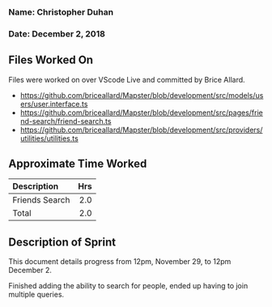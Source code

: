 ### Name: Christopher Duhan
### Date: December 2, 2018

## Files Worked On

Files were worked on over VScode Live and committed by Brice Allard.

- https://github.com/briceallard/Mapster/blob/development/src/models/users/user.interface.ts
- https://github.com/briceallard/Mapster/blob/development/src/pages/friend-search/friend-search.ts
- https://github.com/briceallard/Mapster/blob/development/src/providers/utilities/utilities.ts

## Approximate Time Worked

| Description                     | Hrs  |
| :------------------------------ | ---: |
| Friends Search                  | 2.0  |
| Total                           | 2.0  |

## Description of Sprint

This document details progress from 12pm, November 29, to 12pm December 2.

Finished adding the ability to search for people, ended up having to join multiple queries.
